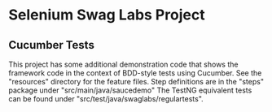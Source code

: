 # Selenium Swag Labs Project

## Cucumber Tests
This project has some additional demonstration code that shows the framework code in the context of BDD-style tests using
Cucumber.  See the "resources" directory for the feature files.
Step definitions are in the "steps" package under "src/main/java/saucedemo"
The TestNG equivalent tests can be found under
"src/test/java/swaglabs/regulartests".
```